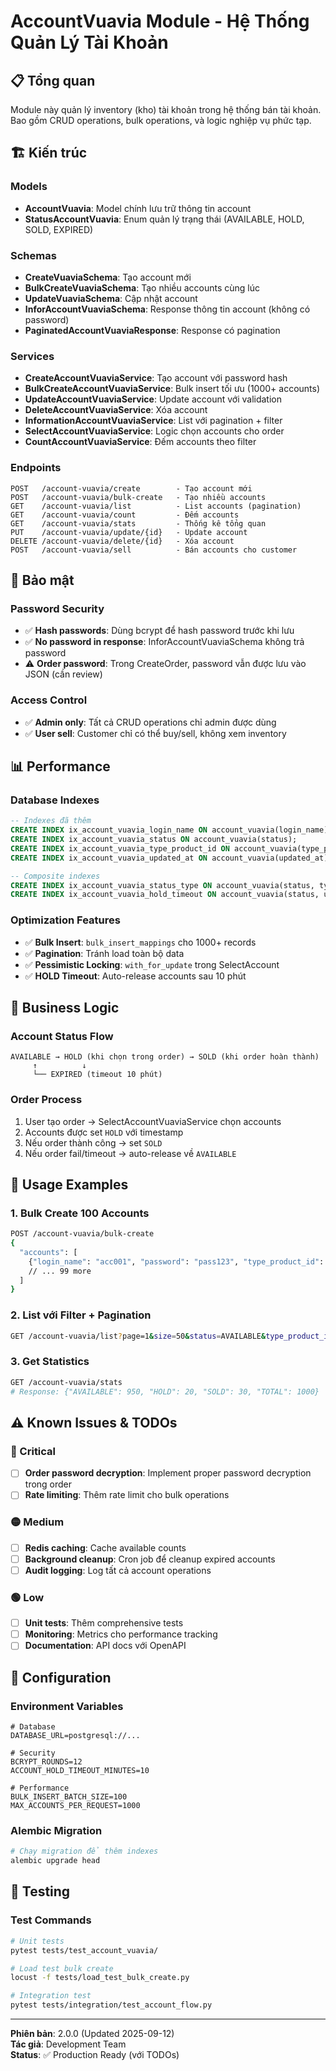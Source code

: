 # AccountVuavia Module - Hệ Thống Quản Lý Tài Khoản

## 📋 Tổng quan
Module này quản lý inventory (kho) tài khoản trong hệ thống bán tài khoản. Bao gồm CRUD operations, bulk operations, và logic nghiệp vụ phức tạp.

## 🏗️ Kiến trúc

### Models
- **AccountVuavia**: Model chính lưu trữ thông tin account
- **StatusAccountVuavia**: Enum quản lý trạng thái (AVAILABLE, HOLD, SOLD, EXPIRED)

### Schemas
- **CreateVuaviaSchema**: Tạo account mới 
- **BulkCreateVuaviaSchema**: Tạo nhiều accounts cùng lúc
- **UpdateVuaviaSchema**: Cập nhật account
- **InforAccountVuaviaSchema**: Response thông tin account (không có password)
- **PaginatedAccountVuaviaResponse**: Response có pagination

### Services
- **CreateAccountVuaviaService**: Tạo account với password hash
- **BulkCreateAccountVuaviaService**: Bulk insert tối ưu (1000+ accounts)
- **UpdateAccountVuaviaService**: Update account với validation
- **DeleteAccountVuaviaService**: Xóa account
- **InformationAccountVuaviaService**: List với pagination + filter
- **SelectAccountVuaviaService**: Logic chọn accounts cho order
- **CountAccountVuaviaService**: Đếm accounts theo filter

### Endpoints
```
POST   /account-vuavia/create        - Tạo account mới
POST   /account-vuavia/bulk-create   - Tạo nhiều accounts
GET    /account-vuavia/list          - List accounts (pagination)
GET    /account-vuavia/count         - Đếm accounts
GET    /account-vuavia/stats         - Thống kê tổng quan
PUT    /account-vuavia/update/{id}   - Update account
DELETE /account-vuavia/delete/{id}   - Xóa account
POST   /account-vuavia/sell          - Bán accounts cho customer
```

## 🔐 Bảo mật

### Password Security
- ✅ **Hash passwords**: Dùng bcrypt để hash password trước khi lưu
- ✅ **No password in response**: InforAccountVuaviaSchema không trả password
- ⚠️ **Order password**: Trong CreateOrder, password vẫn được lưu vào JSON (cần review)

### Access Control
- ✅ **Admin only**: Tất cả CRUD operations chỉ admin được dùng
- ✅ **User sell**: Customer chỉ có thể buy/sell, không xem inventory

## 📊 Performance

### Database Indexes
```sql
-- Indexes đã thêm
CREATE INDEX ix_account_vuavia_login_name ON account_vuavia(login_name);
CREATE INDEX ix_account_vuavia_status ON account_vuavia(status);
CREATE INDEX ix_account_vuavia_type_product_id ON account_vuavia(type_product_id);
CREATE INDEX ix_account_vuavia_updated_at ON account_vuavia(updated_at);

-- Composite indexes
CREATE INDEX ix_account_vuavia_status_type ON account_vuavia(status, type_product_id);
CREATE INDEX ix_account_vuavia_hold_timeout ON account_vuavia(status, updated_at);
```

### Optimization Features
- ✅ **Bulk Insert**: `bulk_insert_mappings` cho 1000+ records
- ✅ **Pagination**: Tránh load toàn bộ data
- ✅ **Pessimistic Locking**: `with_for_update` trong SelectAccount
- ✅ **HOLD Timeout**: Auto-release accounts sau 10 phút

## 🔄 Business Logic

### Account Status Flow
```
AVAILABLE → HOLD (khi chọn trong order) → SOLD (khi order hoàn thành)
     ↑          ↓
     └── EXPIRED (timeout 10 phút)
```

### Order Process
1. User tạo order → SelectAccountVuaviaService chọn accounts
2. Accounts được set `HOLD` với timestamp
3. Nếu order thành công → set `SOLD`
4. Nếu order fail/timeout → auto-release về `AVAILABLE`

## 🚀 Usage Examples

### 1. Bulk Create 100 Accounts
```bash
POST /account-vuavia/bulk-create
{
  "accounts": [
    {"login_name": "acc001", "password": "pass123", "type_product_id": 4},
    // ... 99 more
  ]
}
```

### 2. List với Filter + Pagination
```bash
GET /account-vuavia/list?page=1&size=50&status=AVAILABLE&type_product_id=4
```

### 3. Get Statistics
```bash
GET /account-vuavia/stats
# Response: {"AVAILABLE": 950, "HOLD": 20, "SOLD": 30, "TOTAL": 1000}
```

## ⚠️ Known Issues & TODOs

### 🔴 Critical
- [ ] **Order password decryption**: Implement proper password decryption trong order
- [ ] **Rate limiting**: Thêm rate limit cho bulk operations

### 🟡 Medium
- [ ] **Redis caching**: Cache available counts
- [ ] **Background cleanup**: Cron job để cleanup expired accounts
- [ ] **Audit logging**: Log tất cả account operations

### 🟢 Low
- [ ] **Unit tests**: Thêm comprehensive tests
- [ ] **Monitoring**: Metrics cho performance tracking
- [ ] **Documentation**: API docs với OpenAPI

## 🔧 Configuration

### Environment Variables
```env
# Database
DATABASE_URL=postgresql://...

# Security
BCRYPT_ROUNDS=12
ACCOUNT_HOLD_TIMEOUT_MINUTES=10

# Performance
BULK_INSERT_BATCH_SIZE=100
MAX_ACCOUNTS_PER_REQUEST=1000
```

### Alembic Migration
```bash
# Chạy migration để thêm indexes
alembic upgrade head
```

## 🧪 Testing

### Test Commands
```bash
# Unit tests
pytest tests/test_account_vuavia/

# Load test bulk create
locust -f tests/load_test_bulk_create.py

# Integration test
pytest tests/integration/test_account_flow.py
```

---

**Phiên bản**: 2.0.0 (Updated 2025-09-12)  
**Tác giả**: Development Team  
**Status**: ✅ Production Ready (với TODOs)
